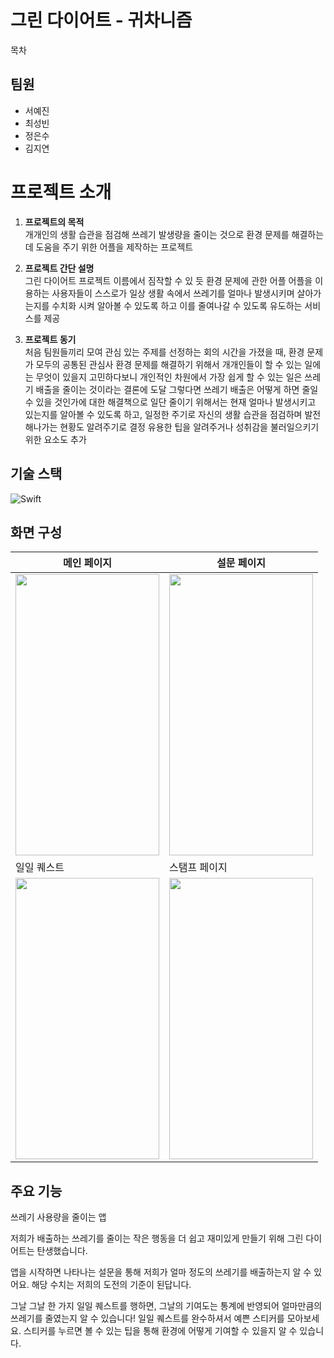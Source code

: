 # 그린 다이어트 - 귀차니즘 
<center></center>



목차</br>

## 팀원
- 서예진
- 최성빈
- 정은수
- 김지연

# 프로젝트 소개
1. **프로젝트의 목적**</br>
    개개인의 생활 습관을 점검해 쓰레기 발생량을 줄이는 것으로 환경 문제를 해결하는 데 도움을 주기 위한 어플을 제작하는 프로젝트
    

2. **프로젝트 간단 설명**</br>
    그린 다이어트
    프로젝트 이름에서 짐작할 수 있 듯 환경 문제에 관한 어플
    어플을 이용하는 사용자들이 스스로가 일상 생활 속에서 쓰레기를 얼마나 발생시키며 살아가는지를
    수치화 시켜 알아볼 수 있도록 하고 이를 줄여나갈 수 있도록 유도하는 서비스를 제공

3. **프로젝트 동기**</br>
    처음 팀원들끼리 모여 관심 있는 주제를 선정하는 회의 시간을 가졌을 때, 환경 문제가 모두의 공통된 관심사
    환경 문제를 해결하기 위해서 개개인들이 할 수 있는 일에는 무엇이 있을지 고민하다보니 개인적인 차원에서 가장 쉽게
    할 수 있는 일은 쓰레기 배출을 줄이는 것이라는 결론에 도달
    그렇다면 쓰레기 배출은 어떻게 하면 줄일 수 있을 것인가에 대한 해결책으로 일단 줄이기 위해서는 현재 얼마나 발생시키고
    있는지를 알아볼 수 있도록 하고, 일정한 주기로 자신의 생활 습관을 점검하며 발전해나가는 현황도 알려주기로 결정
    유용한 팁을 알려주거나 성취감을 불러일으키기 위한 요소도 추가

## 기술 스택
![Swift](https://img.shields.io/badge/swift-F54A2A?style=for-the-badge&logo=swift&logoColor=white)

## 화면 구성
 
|메인 페이지|설문 페이지|
|------------|------------|
|<img src="https://user-images.githubusercontent.com/99808784/224467267-cc1cc37b-f634-437a-a4ea-660086e2a2aa.png" width="230" height="450">|<img src="https://user-images.githubusercontent.com/99808784/224467380-d78d916c-83b5-4d99-ad14-50be999f9fc6.png" width="230" height="450">|
|일일 퀘스트|스탬프 페이지|
|<img src="https://user-images.githubusercontent.com/99808784/224467402-f5071e0d-5ddc-40b4-8a2f-db6cdbce67ad.png" width="230" height="450">|<img src="https://user-images.githubusercontent.com/99808784/224467407-d9116447-a670-4d39-a6d9-77efd4496cb7.png" width="230" height="450">|




## 주요 기능


쓰레기 사용량을 줄이는 앱

저희가 배출하는 쓰레기를 줄이는 작은 행동을 더 쉽고 재미있게 만들기 위해
그린 다이어트는 탄생했습니다.

앱을 시작하면 나타나는 설문을 통해 저희가 얼마 정도의 쓰레기를 배출하는지 알 수 있어요. 해당 수치는 저희의 도전의 기준이 된답니다.

그날 그날 한 가지 일일 퀘스트를 행하면, 그날의 기여도는 통계에 반영되어 얼마만큼의 쓰레기를 줄였는지 알 수 있습니다!
일일 퀘스트를 완수하셔서 예쁜 스티커를 모아보세요. 스티커를 누르면 볼 수 있는 팁을 통해 환경에 어떻게 기여할 수 있을지 알 수 있습니다.
